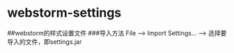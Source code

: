 # webstorm-settings
##webstorm的样式设置文件
###导入方法  File --> Import Settings... --> 选择要导入的文件，即settings.jar
